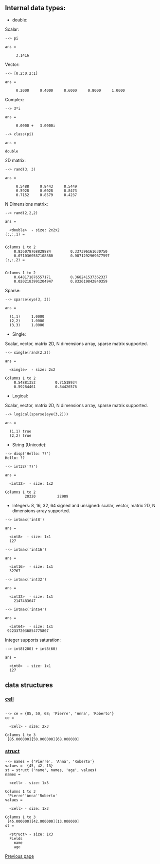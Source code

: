 ## Internal data types:
  - double:

Scalar:

```
--> pi

ans =

     3.1416
```

Vector:

```
--> [0.2:0.2:1]

ans =

     0.2000     0.4000     0.6000     0.8000     1.0000  
```

Complex:

```
--> 3*i

ans =

     0.0000 +   3.0000i
```

```
--> class(pi)

ans =

double
```

2D matrix:

```
--> rand(3, 3)

ans =

     0.5488     0.8443     0.5449  
     0.5928     0.6028     0.8473  
     0.7152     0.8579     0.4237 
```

N Dimensions matrix:

```
--> rand(2,2,2)

ans =

  <double>  - size: 2x2x2
(:,:,1) =


Columns 1 to 2
    0.836078768828884         0.337396161630750      
    0.0710360587108880        0.0871292969677597     
(:,:,2) =


Columns 1 to 2
    0.648171876557171         0.368241537362337      
    0.0202183991204947        0.832619842840359    
```

Sparse:

```
--> sparse(eye(3, 3))

ans =

  (1,1)     1.0000
  (2,2)     1.0000
  (3,3)     1.0000
```

  - Single:

Scalar, vector, matrix 2D, N dimensions array, sparse matrix supported.

```
--> single(rand(2,2))

ans =

  <single>  - size: 2x2

Columns 1 to 2
    0.54881352         0.71518934      
    0.59284461         0.84426576      
```

  - Logical:
  
Scalar, vector, matrix 2D, N dimensions array, sparse matrix supported.

```
--> logical(sparse(eye(3,2)))

ans =

  (1,1) true
  (2,2) true
```

  - String (Unicode):

```
--> disp('Hello: ??')
Hello: ??
```

```
--> int32('??')

ans =

  <int32>  - size: 1x2

Columns 1 to 2
         20320          22909  
```

  - Integers: 8, 16, 32, 64 signed and unsigned: scalar, vector, matrix 2D, N dimensions array supported.

```
--> intmax('int8')

ans =

  <int8>  - size: 1x1
  127  

--> intmax('int16')

ans =

  <int16>  - size: 1x1
  32767  

--> intmax('int32')

ans =

  <int32>  - size: 1x1
    2147483647  

--> intmax('int64')

ans =

  <int64>  - size: 1x1
 9223372036854775807  
```

Integer supports saturation:

```
--> int8(200) + int8(60)

ans =

  <int8>  - size: 1x1
  127  
```


## data structures

### [cell](https://nelson-numerical-software.github.io/nelson-website/help/en_US/cell.html)

```

--> ce = {85, 50, 68; 'Pierre', 'Anna', 'Roberto'}
ce =

  <cell> - size: 2x3

Columns 1 to 3
 [85.000000][50.000000][68.000000]
```

### [struct](https://nelson-numerical-software.github.io/nelson-website/help/en_US/struct.html)

```
--> names = {'Pierre', 'Anna', 'Roberto'}
values =  {45, 42, 13}
st = struct ('name', names, 'age', values)
names =

  <cell> - size: 1x3

Columns 1 to 3
 'Pierre''Anna''Roberto'
values =

  <cell> - size: 1x3

Columns 1 to 3
 [45.000000][42.000000][13.000000]
st =

  <struct> - size: 1x3
  Fields
    name
    age
```

[Previous page](FEATURES.md)
